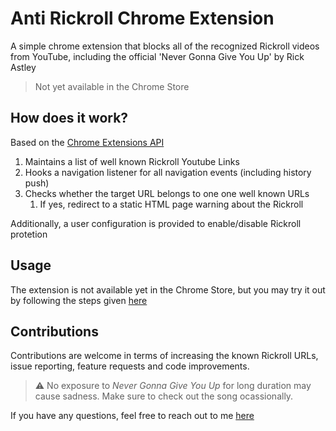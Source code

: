 # Anti Rickroll Chrome Extension

A simple chrome extension that blocks all of the recognized Rickroll videos
from YouTube, including the official 'Never Gonna Give You Up' by Rick Astley

> Not yet available in the Chrome Store

## How does it work?

Based on the [Chrome Extensions API](https://developer.chrome.com/docs/extensions/)

1. Maintains a list of well known Rickroll Youtube Links
2. Hooks a navigation listener for all navigation events (including history
push)
3. Checks whether the target URL belongs to one one well known URLs
    1. If yes, redirect to a static HTML page warning about the Rickroll

Additionally, a user configuration is provided to enable/disable Rickroll
protetion

## Usage

The extension is not available yet in the Chrome Store, but you may try it out
by following the steps given [here](https://developer.chrome.com/docs/extensions/mv3/getstarted/#manifest)

## Contributions

Contributions are welcome in terms of increasing the known Rickroll URLs, issue
reporting, feature requests and code improvements.

> ⚠️ No exposure to *Never Gonna Give You Up* for long duration may cause
sadness. Make sure to check out the song ocassionally.

If you have any questions, feel free to reach out to me [here](https://www.youtube.com/watch?v=dQw4w9WgXcQ)